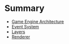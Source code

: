 # Summary

- [Game Engine Architecture](./architecture.md)
- [Event System](./event_system.md)
- [Layers](./layers.md)
- [Renderer](./renderer.md)
